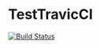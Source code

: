 # TestTravicCI

[![Build Status](https://travis-ci.org/Davit-Qobuladze/dkobuladze-maven-ci.svg?branch=master)](https://travis-ci.org/Davit-Qobuladze/dkobuladze-maven-ci)
